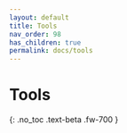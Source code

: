 ```yaml
---
layout: default
title: Tools
nav_order: 98
has_children: true
permalink: docs/tools
---
```


# Tools
{: .no_toc .text-beta .fw-700 }
